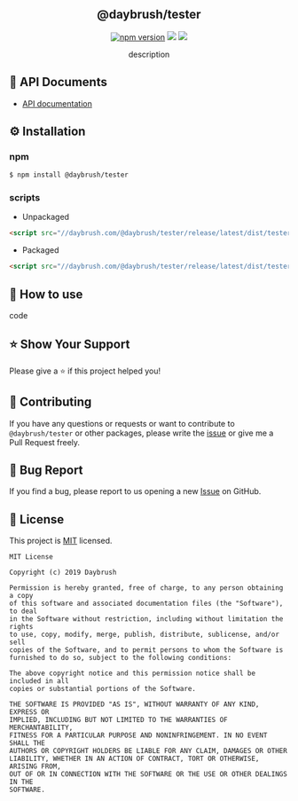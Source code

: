 <h2 align="middle">@daybrush/tester</h2>
<p align="middle">
<a href="https://www.npmjs.com/package/@daybrush/tester" target="_blank"><img src="https://img.shields.io/npm/v/@daybrush/tester.svg?style=flat-square&color=007acc&label=version" alt="npm version" /></a>
<img src="https://img.shields.io/badge/language-typescript-blue.svg?style=flat-square"/>
<a href="https://github.com/daybrush/@daybrush/tester/blob/master/LICENSE" target="_blank"><img src="https://img.shields.io/github/license/daybrush/@daybrush/tester.svg?style=flat-square&label=license&color=08CE5D"/></a>
</p>
<p align="middle">description</p>

## 📄 API Documents
* [API documentation](https://daybrush.com/@daybrush/tester/release/latest/doc/)

## ⚙️ Installation
### npm
```bash
$ npm install @daybrush/tester
```

### scripts
* Unpackaged

```html
<script src="//daybrush.com/@daybrush/tester/release/latest/dist/tester.min.js"></script>
```

* Packaged
```html
<script src="//daybrush.com/@daybrush/tester/release/latest/dist/tester.pkgd.min.js"></script>
```

## 🚀 How to use
code

## ⭐️ Show Your Support
Please give a ⭐️ if this project helped you!

## 👏 Contributing

If you have any questions or requests or want to contribute to `@daybrush/tester` or other packages, please write the [issue](https://github.com/daybrush/@daybrush/tester/issues) or give me a Pull Request freely.

## 🐞 Bug Report

If you find a bug, please report to us opening a new [Issue](https://github.com/daybrush/@daybrush/tester/issues) on GitHub.


## 📝 License

This project is [MIT](https://github.com/daybrush/@daybrush/tester/blob/master/LICENSE) licensed.

```
MIT License

Copyright (c) 2019 Daybrush

Permission is hereby granted, free of charge, to any person obtaining a copy
of this software and associated documentation files (the "Software"), to deal
in the Software without restriction, including without limitation the rights
to use, copy, modify, merge, publish, distribute, sublicense, and/or sell
copies of the Software, and to permit persons to whom the Software is
furnished to do so, subject to the following conditions:

The above copyright notice and this permission notice shall be included in all
copies or substantial portions of the Software.

THE SOFTWARE IS PROVIDED "AS IS", WITHOUT WARRANTY OF ANY KIND, EXPRESS OR
IMPLIED, INCLUDING BUT NOT LIMITED TO THE WARRANTIES OF MERCHANTABILITY,
FITNESS FOR A PARTICULAR PURPOSE AND NONINFRINGEMENT. IN NO EVENT SHALL THE
AUTHORS OR COPYRIGHT HOLDERS BE LIABLE FOR ANY CLAIM, DAMAGES OR OTHER
LIABILITY, WHETHER IN AN ACTION OF CONTRACT, TORT OR OTHERWISE, ARISING FROM,
OUT OF OR IN CONNECTION WITH THE SOFTWARE OR THE USE OR OTHER DEALINGS IN THE
SOFTWARE.
```